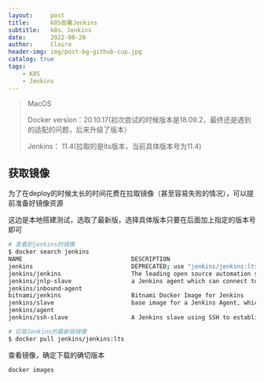 ```yaml
---
layout:     post
title:      K8S部署Jenkins
subtitle:   k8s、Jenkins
date:       2022-08-20
author:     Claire
header-img: img/post-bg-github-cup.jpg
catalog: true
tags:
    - K8S
    - Jenkins
---
```



> MacOS
> 
> Docker version：20.10.17(初次尝试的时候版本是18.09.2，最终还是遇到的适配的问题，后来升级了版本）
> 
> Jenkins： 11.4(拉取的是lts版本，当前具体版本号为11.4)


## 获取镜像

为了在deploy的时候太长的时间花费在拉取镜像（甚至容易失败的情况），可以提前准备好镜像资源

这边是本地搭建测试，选取了最新版，选择具体版本只要在后面加上指定的版本号即可

```bash
# 查看到jenkins的镜像
$ docker search jenkins
NAME                               DESCRIPTION                                     STARS               OFFICIAL            AUTOMATED
jenkins                            DEPRECATED; use "jenkins/jenkins:lts" instead   5534                [OK]                
jenkins/jenkins                    The leading open source automation server       3183                                    
jenkins/jnlp-slave                 a Jenkins agent which can connect to Jenkins…   151                                     [OK]
jenkins/inbound-agent                                                              75                                      
bitnami/jenkins                    Bitnami Docker Image for Jenkins                54                                      [OK]
jenkins/slave                      base image for a Jenkins Agent, which includ…   48                                      [OK]
jenkins/agent                                                                      44                                      
jenkins/ssh-slave                  A Jenkins slave using SSH to establish conne…   38                                      [OK]

# 拉取Jenkins的最新版镜像
$ docker pull jenkins/jenkins:lts
```

查看镜像，确定下载的确切版本

```bash
docker images
```

